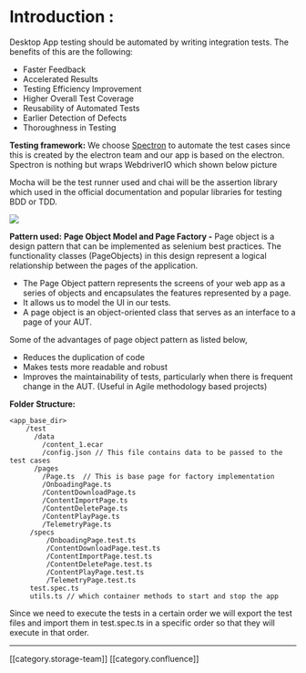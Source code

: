 # Introduction :

Desktop App testing should be automated by writing integration tests. The benefits of this are the following:

* Faster Feedback
* Accelerated Results
* Testing Efficiency Improvement
* Higher Overall Test Coverage
* Reusability of Automated Tests
* Earlier Detection of Defects
* Thoroughness in Testing

**Testing framework:** We choose [Spectron](https://github.com/electron-userland/spectron/blob/master/README.md) to automate the test cases since this is created by the electron team and our app is based on the electron. Spectron is nothing but wraps WebdriverIO which shown below picture

Mocha will be the test runner used and chai will be the assertion library which used in the official documentation and popular libraries for testing BDD or TDD.

![](../../../../Design/sbdesign-ed-td-arch2/images/storage/Functional\_automation\_spectron.jpg)

**Pattern used:** **Page Object Model and Page Factory -** Page object is a design pattern that can be implemented as selenium best practices. The functionality classes (PageObjects) in this design represent a logical relationship between the pages of the application.

* The Page Object pattern represents the screens of your web app as a series of objects and encapsulates the features represented by a page.
* It allows us to model the UI in our tests.
* A page object is an object-oriented class that serves as an interface to a page of your AUT.

Some of the advantages of page object pattern as listed below,

* Reduces the duplication of code
* &#x20;Makes tests more readable and robust
* Improves the maintainability of tests, particularly when there is frequent change in the AUT. (Useful in Agile methodology based projects)

**Folder Structure:**

```
<app_base_dir>
    /test
      /data
        /content_1.ecar
        /config.json // This file contains data to be passed to the test cases
      /pages
        /Page.ts  // This is base page for factory implementation
        /OnboadingPage.ts
        /ContentDownloadPage.ts
        /ContentImportPage.ts
        /ContentDeletePage.ts
        /ContentPlayPage.ts
        /TelemetryPage.ts
     /specs
         /OnboadingPage.test.ts
         /ContentDownloadPage.test.ts
         /ContentImportPage.test.ts
         /ContentDeletePage.test.ts
         /ContentPlayPage.test.ts
         /TelemetryPage.test.ts
     test.spec.ts
     utils.ts // which container methods to start and stop the app
```

Since we need to execute the tests in a certain order we will export the test files and import them in test.spec.ts in a specific order so that they will execute in that order.

***

\[\[category.storage-team]] \[\[category.confluence]]
